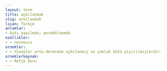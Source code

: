 ```yaml
---
layout: term
title: açkılanmak
slug: ackilanmak
lisan: Türkçe
anlamlar:
- Açkı yapılmak; perdahlanmak
ozellikler:
- - nesnesiz
ornekler:
- - Yüzeyler orta derecede açkılanmış ve çokluk kötü pişirilmişlerdir.
orneklerkaynak:
- - Refik Duru
---
```

